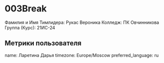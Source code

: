 # 003Break
Фамилия и Имя Тимлидера: Рукас Вероника
Колледж: ПК Овчинникова
Группа (Курс): 21ИС-24

## Метрики пользователя

name: Ларетина Дарья
timezone: Europe/Moscow
preferred_language: ru